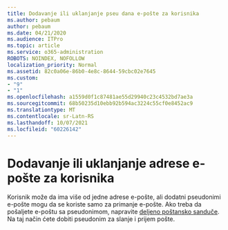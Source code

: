 ```yaml
---
title: Dodavanje ili uklanjanje pseu dana e-pošte za korisnika
ms.author: pebaum
author: pebaum
ms.date: 04/21/2020
ms.audience: ITPro
ms.topic: article
ms.service: o365-administration
ROBOTS: NOINDEX, NOFOLLOW
localization_priority: Normal
ms.assetid: 82c0a06e-86b0-4e8c-8644-59cbc02e7645
ms.custom:
- "9"
- "1"
ms.openlocfilehash: a1559d0f1c87481ae55d29940c23c4532bd7ae3a
ms.sourcegitcommit: 68b50235d10ebb92b594ac3224c55cf0e8452ac9
ms.translationtype: MT
ms.contentlocale: sr-Latn-RS
ms.lasthandoff: 10/07/2021
ms.locfileid: "60226142"
---
```

# <a name="add-or-remove-an-email-address-for-a-user"></a>Dodavanje ili uklanjanje adrese e-pošte za korisnika

Korisnik može da ima više od jedne  adrese e-pošte, ali dodatni pseudonimi e-pošte mogu da se koriste samo za primanje e-pošte. Ako treba da pošaljete e-poštu sa pseudonimom, napravite [deljeno poštansko sanduče](https://docs.microsoft.com/microsoft-365/admin/email/create-a-shared-mailbox). Na taj način ćete dobiti pseudonim za slanje i prijem pošte.
  